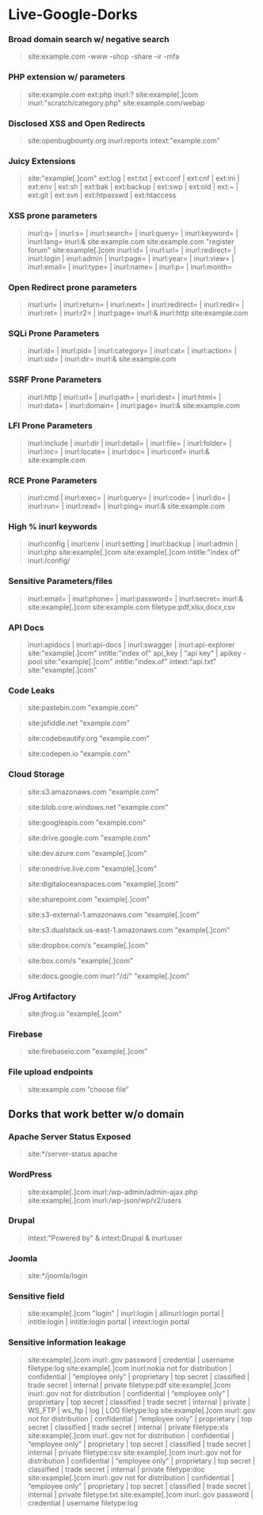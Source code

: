 # Live-Google-Dorks

### Broad domain search w/ negative search

> site:example.com -www -shop -share -ir -mfa

### PHP extension w/ parameters

> site:example.com ext:php inurl:?
> site:example[.]com inurl:"scratch/category.php"
> site:example.com/webap


### Disclosed XSS and Open Redirects

> site:openbugbounty.org inurl:reports intext:"example.com"

### Juicy Extensions

> site:"example[.]com" ext:log | ext:txt | ext:conf | ext:cnf | ext:ini | ext:env | ext:sh | ext:bak | ext:backup | ext:swp | ext:old | ext:~ | ext:git | ext:svn | ext:htpasswd | ext:htaccess

### XSS prone parameters

> inurl:q= | inurl:s= | inurl:search= | inurl:query= | inurl:keyword= | inurl:lang= inurl:& site:example.com
> site:example.com "register forum"
> site:example[.]com inurl:id= | inurl:url= | inurl:redirect= | inurl:login | inurl:admin | inurl:page= | inurl:year= | inurl:view= | inurl:email= | inurl:type= | inurl:name= | inurl:p= | inurl:month= 

### Open Redirect prone parameters

> inurl:url= | inurl:return= | inurl:next= | inurl:redirect= | inurl:redir= | inurl:ret= | inurl:r2= | inurl:page= inurl:& inurl:http site:example.com

### SQLi Prone Parameters

> inurl:id= | inurl:pid= | inurl:category= | inurl:cat= | inurl:action= | inurl:sid= | inurl:dir= inurl:& site:example.com

### SSRF Prone Parameters

> inurl:http | inurl:url= | inurl:path= | inurl:dest= | inurl:html= | inurl:data= | inurl:domain=  | inurl:page= inurl:& site:example.com

### LFI Prone Parameters

> inurl:include | inurl:dir | inurl:detail= | inurl:file= | inurl:folder= | inurl:inc= | inurl:locate= | inurl:doc= | inurl:conf= inurl:& site:example.com

### RCE Prone Parameters

> inurl:cmd | inurl:exec= | inurl:query= | inurl:code= | inurl:do= | inurl:run= | inurl:read=  | inurl:ping= inurl:& site:example.com

### High % inurl keywords

> inurl:config | inurl:env | inurl:setting | inurl:backup | inurl:admin | inurl:php site:example[.]com
> site:example[.]com intitle:"index of"  inurl:/config/

### Sensitive Parameters/files

> inurl:email= | inurl:phone= | inurl:password= | inurl:secret= inurl:& site:example[.]com
> site:example.com filetype:pdf,xlsx,docx,csv

### API Docs

> inurl:apidocs | inurl:api-docs | inurl:swagger | inurl:api-explorer site:"example[.]com"
> intitle:"index of" api_key | "api key" | apikey -pool site:"example[.]com"
> intitle:"index.of" intext:"api.txt" site:"example[.]com"

### Code Leaks

> site:pastebin.com "example.com"

> site:jsfiddle.net "example.com"

> site:codebeautify.org "example.com"

> site:codepen.io "example.com"

### Cloud Storage

> site:s3.amazonaws.com "example.com"

> site:blob.core.windows.net "example.com"

> site:googleapis.com "example.com"

> site:drive.google.com "example.com"

> site:dev.azure.com "example[.]com"

> site:onedrive.live.com "example[.]com"

> site:digitaloceanspaces.com "example[.]com"

> site:sharepoint.com "example[.]com"

> site:s3-external-1.amazonaws.com "example[.]com"

> site:s3.dualstack.us-east-1.amazonaws.com "example[.]com"

> site:dropbox.com/s "example[.]com"

> site:box.com/s "example[.]com"

> site:docs.google.com inurl:"/d/" "example[.]com"

### JFrog Artifactory

> site:jfrog.io "example[.]com"

### Firebase

> site:firebaseio.com "example[.]com"

### File upload endpoints

> site:example.com ”choose file”

## Dorks that work better w/o domain

### Apache Server Status Exposed

> site:*/server-status apache

### WordPress

> site:example[.]com inurl:/wp-admin/admin-ajax.php
> site:example[.]com inurl:/wp-json/wp/v2/users

### Drupal

> intext:"Powered by" & intext:Drupal & inurl:user

### Joomla

> site:*/joomla/login

### Sensitive field
> site:example[.]com "login" | inurl:login | allinurl:login portal | intitle:login | intitle:login portal | intext:login portal

### Sensitive information leakage
> site:example[.]com inurl:.gov password | credential | username filetype:log
> site:example[.]com inurl:nokia not for distribution | confidential | “employee only” | proprietary | top secret | classified | trade secret | internal | private filetype:pdf
> site:example[.]com inurl:.gov not for distribution | confidential | “employee only” | proprietary | top secret | classified | trade secret | internal | private | WS_FTP | ws_ftp | log | LOG filetype:log
> site:example[.]com inurl:.gov not for distribution | confidential | “employee only” | proprietary | top secret | classified | trade secret | internal | private filetype:xls
> site:example[.]com inurl:.gov not for distribution | confidential | “employee only” | proprietary | top secret | classified | trade secret | internal | private filetype:csv
> site:example[.]com inurl:.gov not for distribution | confidential | “employee only” | proprietary | top secret | classified | trade secret | internal | private filetype:doc
> site:example[.]com inurl:.gov not for distribution | confidential | “employee only” | proprietary | top secret | classified | trade secret | internal | private filetype:txt
> site:example[.]com inurl:.gov password | credential | username filetype:log
